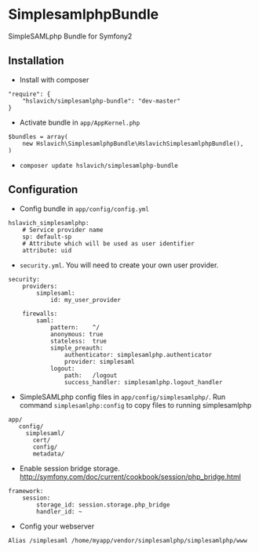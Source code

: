 SimplesamlphpBundle
===================

SimpleSAMLphp Bundle for Symfony2

## Installation

* Install with composer
```
"require": {
    "hslavich/simplesamlphp-bundle": "dev-master"
}
```

* Activate bundle in `app/AppKernel.php`
```
$bundles = array(
    new Hslavich\SimplesamlphpBundle\HslavichSimplesamlphpBundle(),
)
```

* `composer update hslavich/simplesamlphp-bundle`

## Configuration

* Config bundle in `app/config/config.yml`
```
hslavich_simplesamlphp:
    # Service provider name
    sp: default-sp
    # Attribute which will be used as user identifier
    attribute: uid
```

* `security.yml`. You will need to create your own user provider.
```
security:
    providers:
        simplesaml:
            id: my_user_provider

    firewalls:
        saml:
            pattern:    ^/
            anonymous: true
            stateless:  true
            simple_preauth:
                authenticator: simplesamlphp.authenticator
                provider: simplesaml
            logout:
                path:   /logout
                success_handler: simplesamlphp.logout_handler
```

* SimpleSAMLphp config files in `app/config/simplesamlphp/`. Run command `simplesamlphp:config` to copy files to running simplesamlphp
```
app/
   config/
     simplesaml/
       cert/
       config/
       metadata/
```

* Enable session bridge storage. http://symfony.com/doc/current/cookbook/session/php_bridge.html
```
framework:
    session:
        storage_id: session.storage.php_bridge
        handler_id: ~
```

* Config your webserver
```
Alias /simplesaml /home/myapp/vendor/simplesamlphp/simplesamlphp/www
```

